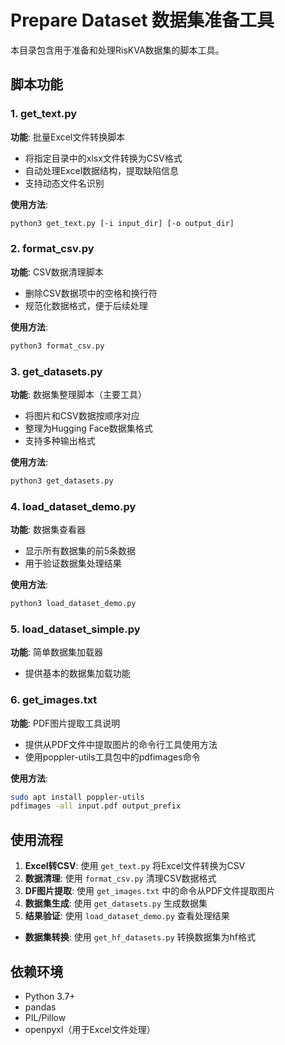 # Prepare Dataset 数据集准备工具

本目录包含用于准备和处理RisKVA数据集的脚本工具。

## 脚本功能

### 1. get_text.py
**功能**: 批量Excel文件转换脚本
- 将指定目录中的xlsx文件转换为CSV格式
- 自动处理Excel数据结构，提取缺陷信息
- 支持动态文件名识别

**使用方法**:
```bash
python3 get_text.py [-i input_dir] [-o output_dir]
```

### 2. format_csv.py
**功能**: CSV数据清理脚本
- 删除CSV数据项中的空格和换行符
- 规范化数据格式，便于后续处理

**使用方法**:
```bash
python3 format_csv.py
```

### 3. get_datasets.py
**功能**: 数据集整理脚本（主要工具）
- 将图片和CSV数据按顺序对应
- 整理为Hugging Face数据集格式
- 支持多种输出格式

**使用方法**:
```bash
python3 get_datasets.py
```

### 4. load_dataset_demo.py
**功能**: 数据集查看器
- 显示所有数据集的前5条数据
- 用于验证数据集处理结果

**使用方法**:
```bash
python3 load_dataset_demo.py
```

### 5. load_dataset_simple.py
**功能**: 简单数据集加载器
- 提供基本的数据集加载功能

### 6. get_images.txt
**功能**: PDF图片提取工具说明
- 提供从PDF文件中提取图片的命令行工具使用方法
- 使用poppler-utils工具包中的pdfimages命令

**使用方法**:
```bash
sudo apt install poppler-utils
pdfimages -all input.pdf output_prefix
```

## 使用流程

1. **Excel转CSV**: 使用 `get_text.py` 将Excel文件转换为CSV
2. **数据清理**: 使用 `format_csv.py` 清理CSV数据格式
3. **DF图片提取**: 使用 `get_images.txt` 中的命令从PDF文件提取图片
4. **数据集生成**: 使用 `get_datasets.py` 生成数据集
5. **结果验证**: 使用 `load_dataset_demo.py` 查看处理结果

- **数据集转换**: 使用 `get_hf_datasets.py` 转换数据集为hf格式

## 依赖环境

- Python 3.7+
- pandas
- PIL/Pillow
- openpyxl（用于Excel文件处理） 